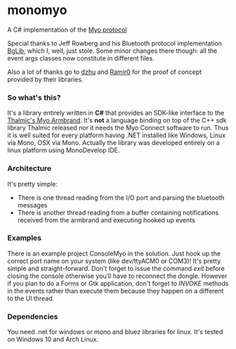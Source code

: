 # monomyo

A C# implementation of the [Myo protocol](https://github.com/thalmiclabs/myo-bluetooth)

Special thanks to Jeff Rowberg and his Bluetooth protocol implementation [BgLib](https://github.com/jrowberg/bglib),
which I, well, just stole. Some minor changes there though: all the event args classes now constitute in different files.

Also a lot of thanks go to [dzhu](https://github.com/dzhu/myo-raw) and [Ramir0](https://github.com/Ramir0/Myo4Linux) for the proof of 
concept provided by their libraries.

### So what's this?
 
It's a library entirely written in __C#__ that provides an SDK-like interface to the [Thalmic's Myo Armbrand](https://www.myo.com/).
It's __not__ a language binding on top of the C++ sdk library Thalmic released nor it needs the Myo Connect software to run.
Thus it is well suited for every platform having .NET installed like Windows, Linux via Mono, OSX via Mono.
Actually the library was developed entirely on a linux platform using MonoDevelop IDE.


### Architecture

It's pretty simple: 
* There is one thread reading from the I/O port and parsing the bluetooth messages
* There is another thread reading from a buffer containing notifications received from the armbrand and executing hooked up events

### Examples

There is an example project ConsoleMyo in the solution. Just hook up the correct port name on your system (like dev/ttyACM0 or COM3)!
It's pretty simple and straight-forward. Don't forget to issue the command _exit_ before closing the console otherwise you'll have to reconnect the dongle.
However if you plan to do a Forms or Gtk application, don't forget to _INVOKE_ methods in the events rather than execute them
because they happen on a different to the UI thread.

### Dependencies

You need .net for windows or mono and bluez libraries for linux.
It's tested on Windows 10 and Arch Linux.

